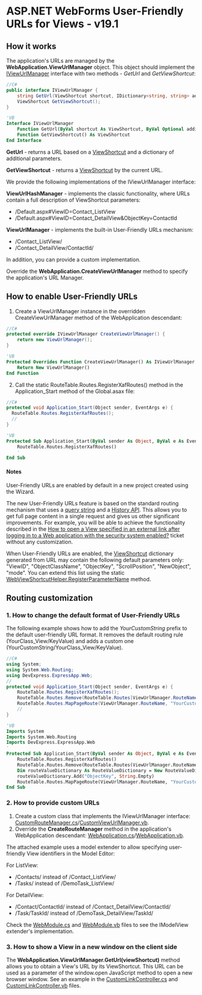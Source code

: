 ﻿# ASP.NET WebForms User-Friendly URLs for Views - v19.1

## How it works

The application's URLs are managed by the **WebApplication.ViewUrlManager** object. This object should implement the [IViewUrlManager](https://docs.devexpress.com/eXpressAppFramework/DevExpress.ExpressApp.Web.IViewUrlManager) interface with two methods - *GetUrl* and *GetViewShortcut*:

```csharp
//C#
public interface IViewUrlManager {
    string GetUrl(ViewShortcut shortcut, IDictionary<string, string> additionalParams = null);
    ViewShortcut GetViewShortcut();
}
```
```vb
'VB
Interface IViewUrlManager
    Function GetUrl(ByVal shortcut As ViewShortcut, ByVal Optional additionalParams As IDictionary(Of String, String) = Nothing) As String
    Function GetViewShortcut() As ViewShortcut
End Interface
```
**GetUrl** - returns a URL based on a [ViewShortcut](https://docs.devexpress.com/eXpressAppFramework/DevExpress.ExpressApp.ViewShortcut) and a dictionary of additional parameters.

**GetViewShortcut** - returns a [ViewShortcut](https://docs.devexpress.com/eXpressAppFramework/DevExpress.ExpressApp.ViewShortcut) by the current URL.

We provide the following implementations of the IViewUrlManager interface:

**ViewUrlHashManager** - implements the classic functionality, where URLs contain a full description of ViewShortcut parameters:
* /Default.aspx#ViewID=Contact_ListView
* /Default.aspx#ViewID=Contact_DetailView&ObjectKey=ContactId

**ViewUrlManager** - implements the built-in User-Friendly URLs mechanism:
* /Contact_ListView/
* /Contact_DetailView/ContactId/

In addition, you can provide a custom implementation.

Override the **WebApplication.CreateViewUrlManager** method to specify the application's URL Manager.

## How to enable User-Friendly URLs

1. Create a ViewUrlManager instance in the overridden CreateViewUrlManager method of the WebApplication descendant:

```csharp
//C#
protected override IViewUrlManager CreateViewUrlManager() {
    return new ViewUrlManager();
}
```
```vb
'VB
Protected Overrides Function CreateViewUrlManager() As IViewUrlManager
    Return New ViewUrlManager()
End Function
```
2. Call the static RouteTable.Routes.RegisterXafRoutes() method in the Application_Start method of the Global.asax file:

```csharp
//C#
protected void Application_Start(Object sender, EventArgs e) {
  RouteTable.Routes.RegisterXafRoutes();
  //
}
```
```vb
'VB
Protected Sub Application_Start(ByVal sender As Object, ByVal e As EventArgs)
    RouteTable.Routes.RegisterXafRoutes()
    '
End Sub
```
#### Notes

User-Friendly URLs are enabled by default in a new project created using the Wizard.

The new User-Friendly URLs feature is based on the standard routing mechanism that uses a [query string](https://en.wikipedia.org/wiki/Query_string) and a [History API](https://developer.mozilla.org/en-US/docs/Web/API/History_API). This allows you to get full page content in a single request and gives us other significant improvements. For example, you will be able to achieve the functionality described in the [How to open a View specified in an external link after logging in to a Web application with the security system enabled?](https://isc.devexpress.com/Thread/WorkplaceDetails/B222208) ticket without any customization.

When User-Friendly URLs are enabled, the [ViewShortcut](https://docs.devexpress.com/eXpressAppFramework/DevExpress.ExpressApp.ViewShortcut) dictionary generated from URL may contain the following default parameters only: "ViewID", "ObjectClassName", "ObjectKey", "ScrollPosition", "NewObject", "mode". You can extend this list using the static [WebViewShortcutHelper.RegisterParameterName](https://docs.devexpress.com/eXpressAppFramework/DevExpress.ExpressApp.Web.WebViewShortcutHelper.RegisterParameterName(System.String)) method.

## Routing customization

### 1. How to change the default format of User-Friendly URLs
The following example shows how to add the *YourCustomString* prefix to the default user-friendly URL format. It removes the default routing rule (YourClass_View/KeyValue) and adds a custom one (YourCustomString/YourClass_View/KeyValue).
```csharp
//C#
using System;
using System.Web.Routing;
using DevExpress.ExpressApp.Web;
//
protected void Application_Start(Object sender, EventArgs e) {
    RouteTable.Routes.RegisterXafRoutes();
    RouteTable.Routes.Remove(RouteTable.Routes[ViewUrlManager.RouteName]);
    RouteTable.Routes.MapPageRoute(ViewUrlManager.RouteName, "YourCustomString/{ViewID}/{ObjectKey}/", "~/Default.aspx", false, new RouteValueDictionary() { { "ObjectKey", string.Empty } });
    //
}
```
```vb
'VB
Imports System
Imports System.Web.Routing
Imports DevExpress.ExpressApp.Web
'
Protected Sub Application_Start(ByVal sender As Object, ByVal e As EventArgs)
    RouteTable.Routes.RegisterXafRoutes()
    RouteTable.Routes.Remove(RouteTable.Routes(ViewUrlManager.RouteName))
    Dim routeValueDictionary As RouteValueDictionary = New RouteValueDictionary()
    routeValueDictionary.Add("ObjectKey", String.Empty)
    RouteTable.Routes.MapPageRoute(ViewUrlManager.RouteName, "YourCustomString/{ViewID}/{ObjectKey}/", "~/Default.aspx", False, routeValueDictionary)
End Sub
```

### 2. How to provide custom URLs
1. Create a custom class that implements the IViewUrlManager interface: [CustomRouteManager.cs](./CS/FriendlyUrlSample.Web/CustomViewUrlManager.cs)/[CustomViewUrlManager.vb](./VB/FriendlyUrlSample.Web/CustomViewUrlManager.vb).
2. Override the **CreateRouteManager** method in the application's WebApplication descendant: [WebApplication.cs](./CS/FriendlyUrlSample.Web/WebApplication.cs)/[WebApplication.vb](./VB/FriendlyUrlSample.Web/WebApplication.vb). 

The attached example uses a model extender to allow specifying user-friendly View identifiers in the Model Editor:

For ListView:  
*  /Contacts/ instead of /Contact_ListView/
*  /Tasks/  instead of /DemoTask_ListView/
               
For DetailView:
*  /Contact/ContactId/ instead of /Contact_DetailView/ContactId/
*  /Task/TaskId/ instead of /DemoTask_DetailView/TaskId/

Check the [WebModule.cs](./CS/FriendlyUrlSample.Module.Web/WebModule.cs) and [WebModule.vb](./VB/FriendlyUrlSample.Module.Web/WebModule.vb) files to see the IModelView extender's implementation.
 
### 3. How to show a View in a new window on the client side
The **WebApplication.ViewUrlManager.GetUrl(viewShortcut)** method allows you to obtain a View's URL by its ViewShortcut. This URL can be used as a parameter of the window.open JavaScript method to open a new browser window. See an example in the [CustomLinkController.cs](./CS/FriendlyUrlSample.Module.Web/Controllers/CustomLinkController.cs) and [CustomLinkController.vb](./VB/FriendlyUrlSample.Module.Web/Controllers/CustomLinkController.vb) files.
